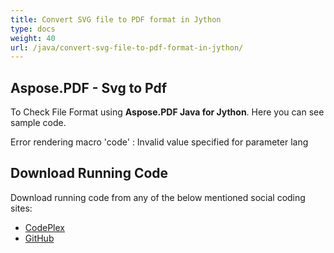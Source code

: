 ```yaml
---
title: Convert SVG file to PDF format in Jython
type: docs
weight: 40
url: /java/convert-svg-file-to-pdf-format-in-jython/
---
```


## **Aspose.PDF - Svg to Pdf**
To Check File Format using **Aspose.PDF Java for Jython**. Here you can see sample code.

Error rendering macro 'code' : Invalid value specified for parameter lang
## **Download Running Code**
Download running code from any of the below mentioned social coding sites:

- [CodePlex](https://asposepdfjavajython.codeplex.com/releases)
- [GitHub](https://github.com/aspose-pdf/Aspose.PDF-for-Java/releases/tag/Aspose.PDF_Java_for_Jython-v1.0.0)
